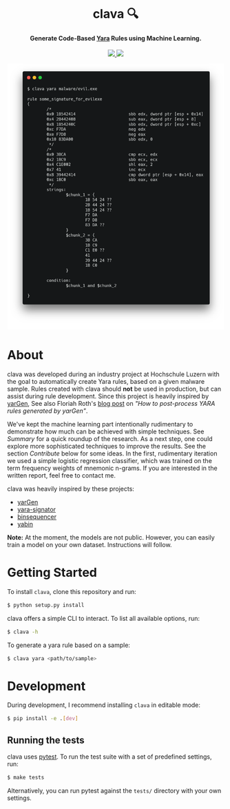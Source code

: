 <h1 align="center">
  clava 🔍
  <br>
</h1>

<h4 align="center">Generate Code-Based <a href="https://virustotal.github.io/yara/" target="_blank">Yara</a> Rules using Machine Learning.</h4>
<p align="center">
  <a href="https://www.python.org/" target="_blank">
    <img src="https://img.shields.io/badge/Made%20with-Python-yellow" />
  </a>
  <a href="https://github.com/strfx/clava/blob/main/LICENSE" target="_blank">
     <img src="https://img.shields.io/badge/License-MIT-blue.svg" />
  </a>
</p>
 
<p align="center">
  <img width="650px" src="https://github.com/strfx/clava/blob/main/docs/cli.png?raw=true" alt="clava LCI"/>
</p>

# About

clava was developed during an industry project at Hochschule Luzern with the goal to automatically create Yara rules, based on a given malware sample. Rules created with clava should **not** be used in production, but can assist during rule development. Since this project is heavily inspired by [yarGen](https://github.com/Neo23x0/yarGen), See also Floriah Roth's [blog post](https://cyb3rops.medium.com/how-to-post-process-yara-rules-generated-by-yargen-121d29322282) on *"How to post-process YARA rules generated by yarGen"*.

We've kept the machine learning part intentionally rudimentary to demonstrate how much can be achieved with simple techniques. See _Summary_ for a quick roundup of the research. As a next step, one could explore more sophisticated techniques to improve the results. See the section *Contribute* below for some ideas. In the first, rudimentary iteration we used a simple logistic regression classifier, which was trained on the term frequency weights of mnemonic n-grams. If you are interested in the written report, feel free to contact me.

clava was heavily inspired by these projects:

* [yarGen](https://github.com/Neo23x0/yarGen)
* [yara-signator](https://github.com/fxb-cocacoding/yara-signator)
* [binsequencer](https://github.com/karttoon/binsequencer/)
* [yabin](https://github.com/AlienVault-OTX/yabin)

**Note:** At the moment, the models are not public. However, you can easily train a model on your own dataset. Instructions will follow.


# Getting Started

To install `clava`, clone this repository and run:

```sh
$ python setup.py install
```

clava offers a simple CLI to interact. To list all available options, run:

```sh
$ clava -h
```

To generate a yara rule based on a sample:

```sh
$ clava yara <path/to/sample>
```


# Development

During development, I recommend installing `clava` in editable mode:

```sh
$ pip install -e .[dev]
```

## Running the tests

clava uses [pytest](https://docs.pytest.org/en/6.2.x/). To run the test suite with a set of predefined settings, run:

```sh
$ make tests
```

Alternatively, you can run pytest against the `tests/` directory with your own settings.
